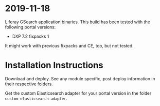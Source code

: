 # 2019-11-18

Liferay GSearch application binaries. This build has been tested with the following portal versions:

* DXP 7.2 fixpacks 1

It might work with previous fixpacks and CE, too, but not tested.

# Installation Instructions

Download and deploy. See any module specific, post deploy information in their respective folders.

Get the custom Elasticsearch adapter for your portal version in the folder `custom-elasticsearch-adapter`.
 
